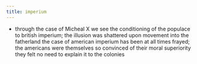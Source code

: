 ```yaml
---
title: imperium
---
```


- through the case of Micheal X we see the conditioning of the populace to british imperium; the illusion was shattered upon movement into the fatherland
the case of american imperium has been at all times frayed; the americans were themselves so convinced of their moral superiority they felt no need to explain it to the colonies
